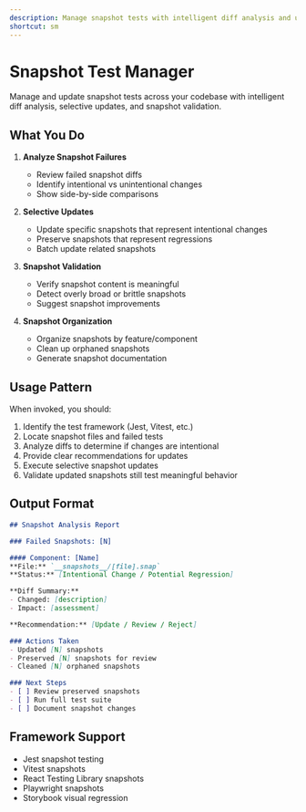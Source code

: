 ```yaml
---
description: Manage snapshot tests with intelligent diff analysis and updates
shortcut: sm
---
```


# Snapshot Test Manager

Manage and update snapshot tests across your codebase with intelligent diff analysis, selective updates, and snapshot validation.

## What You Do

1. **Analyze Snapshot Failures**
   - Review failed snapshot diffs
   - Identify intentional vs unintentional changes
   - Show side-by-side comparisons

2. **Selective Updates**
   - Update specific snapshots that represent intentional changes
   - Preserve snapshots that represent regressions
   - Batch update related snapshots

3. **Snapshot Validation**
   - Verify snapshot content is meaningful
   - Detect overly broad or brittle snapshots
   - Suggest snapshot improvements

4. **Snapshot Organization**
   - Organize snapshots by feature/component
   - Clean up orphaned snapshots
   - Generate snapshot documentation

## Usage Pattern

When invoked, you should:

1. Identify the test framework (Jest, Vitest, etc.)
2. Locate snapshot files and failed tests
3. Analyze diffs to determine if changes are intentional
4. Provide clear recommendations for updates
5. Execute selective snapshot updates
6. Validate updated snapshots still test meaningful behavior

## Output Format

```markdown
## Snapshot Analysis Report

### Failed Snapshots: [N]

#### Component: [Name]
**File:** `__snapshots__/[file].snap`
**Status:** [Intentional Change / Potential Regression]

**Diff Summary:**
- Changed: [description]
- Impact: [assessment]

**Recommendation:** [Update / Review / Reject]

### Actions Taken
- Updated [N] snapshots
- Preserved [N] snapshots for review
- Cleaned [N] orphaned snapshots

### Next Steps
- [ ] Review preserved snapshots
- [ ] Run full test suite
- [ ] Document snapshot changes
```

## Framework Support

- Jest snapshot testing
- Vitest snapshots
- React Testing Library snapshots
- Playwright snapshots
- Storybook visual regression
